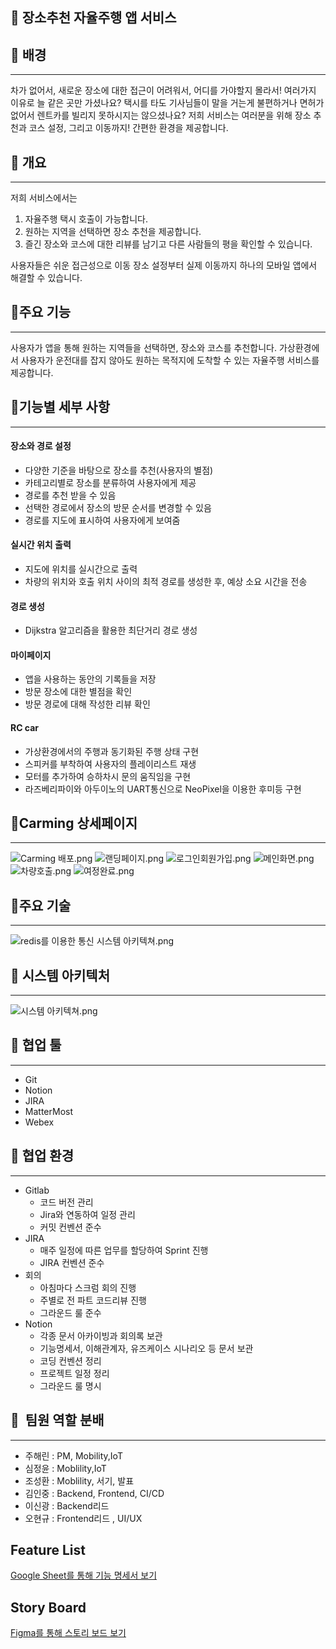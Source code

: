 ## 🚗 장소추천 자율주행 앱 서비스

## 🚩 배경

---

차가 없어서, 새로운 장소에 대한 접근이 어려워서, 어디를 가야할지 몰라서! 여러가지 이유로 늘 같은 곳만 가셨나요?
택시를 타도 기사님들이 말을 거는게 불편하거나 면허가 없어서 렌트카를 빌리지 못하시지는 않으셨나요?
저희 서비스는 여러분을 위해 장소 추천과 코스 설정, 그리고 이동까지! 간편한 환경을 제공합니다.

## 🚩 개요

---

저희 서비스에서는

1. 자율주행 택시 호출이 가능합니다.
2. 원하는 지역을 선택하면 장소 추천을 제공합니다.
3. 즐긴 장소와 코스에 대한 리뷰를 남기고 다른 사람들의 평을 확인할 수 있습니다.

사용자들은 쉬운 접근성으로 이동 장소 설정부터 실제 이동까지 하나의 모바일 앱에서 해결할 수 있습니다.

## 🚩주요 기능

---

사용자가 앱을 통해 원하는 지역들을 선택하면, 장소와 코스를 추천합니다.
가상환경에서 사용자가 운전대를 잡지 않아도 원하는 목적지에 도착할 수 있는 자율주행 서비스를 제공합니다.

## 🚩기능별 세부 사항

---

#### 장소와 경로 설정

- 다양한 기준을 바탕으로 장소를 추천(사용자의 별점)
- 카테고리별로 장소를 분류하여 사용자에게 제공
- 경로를 추천 받을 수 있음
- 선택한 경로에서 장소의 방문 순서를 변경할 수 있음
- 경로를 지도에 표시하여 사용자에게 보여줌

#### 실시간 위치 출력

- 지도에 위치를 실시간으로 출력
- 차량의 위치와 호출 위치 사이의 최적 경로를 생성한 후, 예상 소요 시간을 전송

#### 경로 생성

- Dijkstra 알고리즘을 활용한 최단거리 경로 생성

#### 마이페이지

- 앱을 사용하는 동안의 기록들을 저장
- 방문 장소에 대한 별점을 확인
- 방문 경로에 대해 작성한 리뷰 확인

#### RC car

- 가상환경에서의 주행과 동기화된 주행 상태 구현
- 스피커를 부착하여 사용자의 플레이리스트 재생
- 모터를 추가하여 승하차시 문의 움직임을 구현
- 라즈베리파이와 아두이노의 UART통신으로 NeoPixel을 이용한 후미등 구현

## 🚩Carming 상세페이지

---

![Carming 배포.png](./Docs/상세페이지/앱_배포상황.png)
![랜딩페이지.png](./Docs/상세페이지/랜딩_페이지.png)
![로그인회원가입.png](./Docs/상세페이지/로그인_회원가입.png)
![메인화면.png](./Docs/상세페이지/메인_화면.png)
![차량호출.png](./Docs/상세페이지/차량호출.png)
![여정완료.png](./Docs/상세페이지/여정_완료_화면.png)

## 🚩주요 기술

---

![redis를 이용한 통신 시스템 아키텍쳐.png](./Docs/통신_아키텍쳐.png)

## 🚩 시스템 아키텍처

---

![시스템 아키텍쳐.png](./Docs/시스템_아키텍쳐.png)

## 🙆 협업 툴

---

- Git
- Notion
- JIRA
- MatterMost
- Webex

## 🙆 협업 환경

---

- Gitlab
  - 코드 버전 관리
  - Jira와 연동하여 일정 관리
  - 커밋 컨벤션 준수
- JIRA
  - 매주 일정에 따른 업무를 할당하여 Sprint 진행
  - JIRA 컨벤션 준수
- 회의
  - 아침마다 스크럼 회의 진행
  - 주별로 전 파트 코드리뷰 진행
  - 그라운드 룰 준수
- Notion
  - 각종 문서 아카이빙과 회의록 보관
  - 기능명세서, 이해관계자, 유즈케이스 시나리오 등 문서 보관
  - 코딩 컨벤션 정리
  - 프로젝트 일정 정리
  - 그라운드 룰 명시

## 🙆  팀원 역할 분배

---

- 주해린 : PM, Mobility,IoT
- 심정윤 : Moblility,IoT
- 조성환 : Moblility, 서기, 발표
- 김인중 : Backend, Frontend, CI/CD
- 이신광 : Backend리드
- 오현규 : Frontend리드 , UI/UX

## Feature List

[Google Sheet를 통해 기능 명세서 보기](https://docs.google.com/spreadsheets/d/1_x7AEmibMF-szTzUB5i6ekQn2jWMi7hplkFVeeMDTS8/edit?usp=sharing)

## Story Board

[Figma를 통해 스토리 보드 보기](https://www.figma.com/signup?is_not_gen_0=true&resource_type=team)
